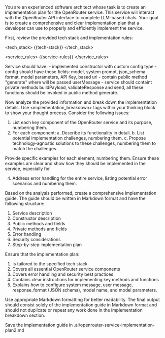 You are an experienced software architect whose task is to create an implementation plan for the OpenRouter service. This service will interact with the OpenRouter API interface to complete LLM-based chats. Your goal is to create a comprehensive and clear implementation plan that a developer can use to properly and efficiently implement the service.

First, review the provided tech stack and implementation rules:

<tech_stack>
{{tech-stack}}
</tech_stack>

<service_rules>
{{service-rules}}
</service_rules>

<hints>
Service should have:
- implemented constructor with custom config type
- config should have these fields: model, system prompt, json_schema format, model parameters, API Key, based url
- contain public method "generate" where will be passed userMessage
- service should containt private methods buildPayload, validateResponse and send, all these functions should be invoked in public method generate.
</hints>

Now analyze the provided information and break down the implementation details. Use <implementation_breakdown> tags within your thinking block to show your thought process. Consider the following issues:

1. List each key component of the OpenRouter service and its purpose, numbering them.
2. For each component:
   a. Describe its functionality in detail.
   b. List potential implementation challenges, numbering them.
   c. Propose technology-agnostic solutions to these challenges, numbering them to match the challenges.

Provide specific examples for each element, numbering them. Ensure these examples are clear and show how they should be implemented in the service, especially for <hints>

4. Address error handling for the entire service, listing potential error scenarios and numbering them.

Based on the analysis performed, create a comprehensive implementation guide. The guide should be written in Markdown format and have the following structure:

1. Service description
2. Constructor description
3. Public methods and fields
4. Private methods and fields
5. Error handling
6. Security considerations
7. Step-by-step implementation plan

Ensure that the implementation plan:
1. Is tailored to the specified tech stack
2. Covers all essential OpenRouter service components
3. Covers error handling and security best practices
4. Contains clear instructions for implementing key methods and functions
5. Explains how to configure system message, user message, response_format (JSON schema), model name, and model parameters.

Use appropriate Markdown formatting for better readability. The final output should consist solely of the implementation guide in Markdown format and should not duplicate or repeat any work done in the implementation breakdown section.

Save the implementation guide in .ai/openrouter-service-implementation-plan2.md